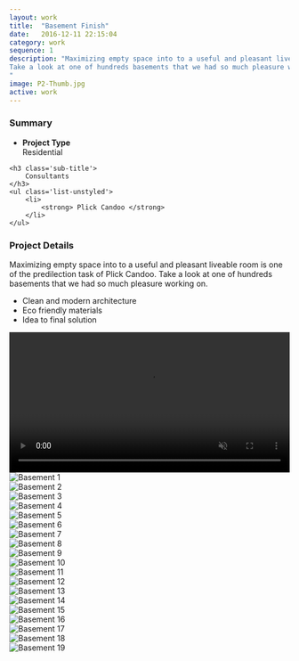 ```yaml
---
layout: work
title:  "Basement Finish"
date:   2016-12-11 22:15:04
category: work
sequence: 1
description: "Maximizing empty space into to a useful and pleasant liveable room is one of the predilection task of Plick Candoo.
Take a look at one of hundreds basements that we had so much pleasure working on.
"
image: P2-Thumb.jpg
active: work
---
```


<div class='col-xs-12 animated'>
    <h3 class='sub-title'>
        Summary
    </h3>
    <ul class='list-unstyled'>
        <li>
            <p>
                <strong> Project Type </strong> 
                <br>
                Residential                
            </p>                
        </li>        
    </ul>

    <h3 class='sub-title'>
        Consultants
    </h3>
    <ul class='list-unstyled'>
        <li>
            <strong> Plick Candoo </strong> 
        </li>
    </ul>
</div>
<div class='col-xs-12 animated'>
    <h3 class='sub-title'>
        Project Details
    </h3>
    <p>
        Maximizing empty space into to a useful and pleasant liveable room is one of the predilection task of Plick Candoo.
        Take a look at one of hundreds basements that we had so much pleasure working on.
    </p>
    <ul class='list-unstyled list-primary'>
        <li>
            <i class="fa fa-check" aria-hidden="true"></i>
            Clean and modern architecture
        </li>
        <li>
            <i class="fa fa-check" aria-hidden="true"></i>
            Eco friendly materials
        </li>
        <li>
            <i class="fa fa-check" aria-hidden="true"></i>
            Idea to final solution
        </li>
    </ul>
</div>

<div class="col-xs-12">
    <video controls autoplay muted width="100%">
        <source src="{{site.baseurl}}/images/basement-renovations.mp4" type="video/mp4">
          Your browser does not support video.
    </video>
</div>

<div class="col-md-6 col-xs-12">
    <img src="{{site.baseurl}}/images/basement/1.jpg" alt="Basement 1" class='img-responsive img-border' />
</div>
<div class="col-md-6 col-xs-12">
    <img src="{{site.baseurl}}/images/basement/2.jpg" alt="Basement 2" class='img-responsive img-border' />
</div>
<div class="col-md-6 col-xs-12">
    <img src="{{site.baseurl}}/images/basement/3.jpg" alt="Basement 3" class='img-responsive img-border' />
</div>        
<div class="col-md-6 col-xs-12">
    <img src="{{site.baseurl}}/images/basement/4.jpg" alt="Basement 4" class='img-responsive img-border' />
</div>                
<div class="col-md-6 col-xs-12">
    <img src="{{site.baseurl}}/images/basement/5.jpg" alt="Basement 5" class='img-responsive img-border' />
</div>
<div class="col-md-6 col-xs-12">
    <img src="{{site.baseurl}}/images/basement/6.jpg" alt="Basement 6" class='img-responsive img-border' />
</div>
<div class="col-md-6 col-xs-12">
    <img src="{{site.baseurl}}/images/basement/7.jpg" alt="Basement 7" class='img-responsive img-border' />
</div>        
<div class="col-md-6 col-xs-12">
    <img src="{{site.baseurl}}/images/basement/8.jpg" alt="Basement 8" class='img-responsive img-border' />
</div>                
<div class="col-md-6 col-xs-12">
    <img src="{{site.baseurl}}/images/basement/9.jpg" alt="Basement 9" class='img-responsive img-border' />
</div>
<div class="col-md-6 col-xs-12">
    <img src="{{site.baseurl}}/images/basement/10.jpg" alt="Basement 10" class='img-responsive img-border' />
</div>
<div class="col-md-6 col-xs-12">
    <img src="{{site.baseurl}}/images/basement/11.jpg" alt="Basement 11" class='img-responsive img-border' />
</div>        
<div class="col-md-6 col-xs-12">
    <img src="{{site.baseurl}}/images/basement/12.jpg" alt="Basement 12" class='img-responsive img-border' />
</div>                
<div class="col-md-6 col-xs-12">
    <img src="{{site.baseurl}}/images/basement/13.jpg" alt="Basement 13" class='img-responsive img-border' />
</div>
<div class="col-md-6 col-xs-12">
    <img src="{{site.baseurl}}/images/basement/14.jpg" alt="Basement 14" class='img-responsive img-border' />
</div>
<div class="col-md-6 col-xs-12">
    <img src="{{site.baseurl}}/images/basement/15.jpg" alt="Basement 15" class='img-responsive img-border' />
</div>        
<div class="col-md-6 col-xs-12">
    <img src="{{site.baseurl}}/images/basement/16.jpg" alt="Basement 16" class='img-responsive img-border' />
</div>                
<div class="col-md-6 col-xs-12">
    <img src="{{site.baseurl}}/images/basement/17.jpg" alt="Basement 17" class='img-responsive img-border' />
</div>
<div class="col-md-6 col-xs-12">
    <img src="{{site.baseurl}}/images/basement/18.jpg" alt="Basement 18" class='img-responsive img-border' />
</div>
<div class="col-md-6 col-xs-12">
    <img src="{{site.baseurl}}/images/basement/19.jpg" alt="Basement 19" class='img-responsive img-border' />
</div>
    
    